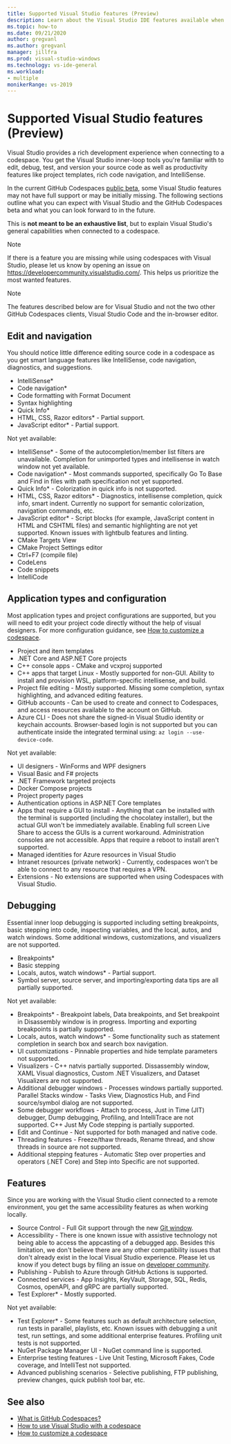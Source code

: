 ```yaml
---
title: Supported Visual Studio features (Preview)
description: Learn about the Visual Studio IDE features available when working with GitHub Codespaces.
ms.topic: how-to
ms.date: 09/21/2020
author: gregvanl
ms.author: gregvanl
manager: jillfra
ms.prod: visual-studio-windows
ms.technology: vs-ide-general
ms.workload:
- multiple
monikerRange: vs-2019
---
```


# Supported Visual Studio features (Preview)

Visual Studio provides a rich development experience when connecting to a codespace. You get the Visual Studio inner-loop tools you're familiar with to edit, debug, test, and version your source code as well as productivity features like project templates, rich code navigation, and IntelliSense.

In the current GitHub Codespaces [public beta](https://github.com/features/codespaces), some Visual Studio features may not have full support or may be initially missing. The following sections outline what you can expect with Visual Studio and the GitHub Codespaces beta and what you can look forward to in the future. 

This is **not meant to be an exhaustive list**, but to explain Visual Studio's general capabilities when connected to a codespace.

> [!NOTE]
> If there is a feature you are missing while using codespaces with Visual Studio, please let us know by opening an issue on https://developercommunity.visualstudio.com/. This helps us prioritize the most wanted features.

> [!NOTE]
> The features described below are for Visual Studio and not the two other GitHub Codespaces clients, Visual Studio Code and the in-browser editor.

## Edit and navigation

You should notice little difference editing source code in a codespace as you get smart language features like IntelliSense, code navigation, diagnostics, and suggestions.

* IntelliSense*
* Code navigation*
* Code formatting with Format Document
* Syntax highlighting
* Quick Info*
* HTML, CSS, Razor editors* - Partial support.
* JavaScript editor* - Partial support.

Not yet available:

* IntelliSense* - Some of the autocompletion/member list filters are unavailable. Completion for unimported types and intellisense in watch window not yet available.
* Code navigation* - Most commands supported, specifically Go To Base and Find in files with path specification not yet supported.
* Quick Info* - Colorization in quick info is not supported.
* HTML, CSS, Razor editors* - Diagnostics, intellisense completion, quick info, smart indent. Currently no support for semantic colorization, navigation commands, etc.
* JavaScript editor* - Script blocks (for example, JavaScript content in HTML and CSHTML files) and semantic highlighting are not yet supported. Known issues with lightbulb features and linting.
* CMake Targets View
* CMake Project Settings editor
* Ctrl+F7 (compile file)
* CodeLens
* Code snippets
* IntelliCode

## Application types and configuration

Most application types and project configurations are supported, but you will need to edit your project code directly without the help of visual designers. For more configuration guidance, see [How to customize a codespace](customize-codespaces.md).

* Project and item templates
* .NET Core and ASP.NET Core projects
* C++ console apps - CMake and vcxproj supported
* C++ apps that target Linux - Mostly supported for non-GUI. Ability to install and provision WSL, platform-specific intellisense, and build.
* Project file editing - Mostly supported. Missing some completion, syntax highlighting, and advanced editing features.
* GitHub accounts - Can be used to create and connect to Codespaces, and access resources available to the account on GitHub.
* Azure CLI - Does not share the signed-in Visual Studio identity or keychain accounts. Browser-based login is not supported but you can authenticate inside the integrated terminal using: `az login --use-device-code`.

Not yet available:

* UI designers - WinForms and WPF designers
* Visual Basic and F# projects
* .NET Framework targeted projects
* Docker Compose projects
* Project property pages
* Authentication options in ASP.NET Core templates
* Apps that require a GUI to install - Anything that can be installed with the terminal is supported (including the chocolatey installer), but the actual GUI won't be immediately available. Enabling full screen Live Share to access the GUIs is a current workaround. Administration consoles are not accessible. Apps that require a reboot to install aren't supported.
* Managed identities for Azure resources in Visual Studio
* Intranet resources (private network) - Currently, codespaces won't be able to connect to any resource that requires a VPN.
* Extensions - No extensions are supported when using Codespaces with Visual Studio.

## Debugging

Essential inner loop debugging is supported including setting breakpoints, basic stepping into code, inspecting variables, and the local, autos, and watch windows. Some additional windows, customizations, and visualizers are not supported.

* Breakpoints*
* Basic stepping
* Locals, autos, watch windows* - Partial support.
* Symbol server, source server, and importing/exporting data tips are all partially supported.

Not yet available:

* Breakpoints* - Breakpoint labels, Data breakpoints, and Set breakpoint in Disassembly window is in progress. Importing and exporting breakpoints is partially supported.
* Locals, autos, watch windows* - Some functionality such as statement completion in search box and search box navigation.
* UI customizations - Pinnable properties and hide template parameters not supported.
* Visualizers - C++ natvis partially supported. Dissassembly window, XAML Visual diagnostics, Custom .NET Visualizers, and Dataset Visualizers are not supported.
* Additional debugger windows - Processes windows partially supported. Parallel Stacks window - Tasks View, Diagnostics Hub, and Find source/symbol dialog are not supported.
* Some debugger workflows - Attach to process, Just in Time (JIT) debugger, Dump debugging, Profiling, and IntelliTrace are not supported. C++ Just My Code stepping is partially supported.
* Edit and Continue - Not supported for both managed and native code.
* Threading features - Freeze/thaw threads, Rename thread, and show threads in source are not supported.
* Additional stepping features - Automatic Step over properties and operators (.NET Core) and Step into Specific are not supported. 

## Features

Since you are working with the Visual Studio client connected to a remote environment, you get the same accessibility features as when working locally.

* Source Control - Full Git support through the new [Git window](https://devblogs.microsoft.com/visualstudio/improved-git-experience-in-visual-studio-2019/).
* Accessibility - There is one known issue with assistive technology not being able to access the appcasting of a debugged app. Besides this limitation, we don't believe there are any other compatibility issues that don't already exist in the local Visual Studio experience. Please let us know if you detect bugs by filing an issue on [developer community](https://developercommunity.visualstudio.com/).
* Publishing - Publish to Azure through GitHub Actions is supported.
* Connected services - App Insights, KeyVault, Storage, SQL, Redis, Cosmos, openAPI, and gRPC are partially supported.
* Test Explorer* - Mostly supported.

Not yet available:

* Test Explorer* - Some features such as default architecture selection, run tests in parallel, playlists, etc. Known issues with debugging a unit test, run settings, and some additional enterprise features. Profiling unit tests is not supported.
* NuGet Package Manager UI - NuGet command line is supported.
* Enterprise testing features - Live Unit Testing, Microsoft Fakes, Code coverage, and IntelliTest not supported.
* Advanced publishing scenarios - Selective publishing, FTP publishing, preview changes, quick publish tool bar, etc.

## See also

* [What is GitHub Codespaces?](codespaces-overview.md)
* [How to use Visual Studio with a codespace](use-visual-studio-with-codespaces.md)
* [How to customize a codespace](customize-codespaces.md)
